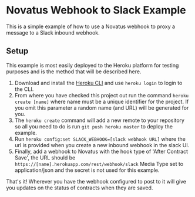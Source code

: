 # Novatus Webhook to Slack Example

This is a simple example of how to use a Novatus webhook to proxy a message to a Slack inbound webhook.

## Setup

This example is most easily deployed to the Heroku platform for testing purposes and is the method that will be described here.

  1. Download and install the [Heroku CLI](https://devcenter.heroku.com/articles/heroku-cli) and use `heroku login` to login to the CLI.
  2. From where you have checked this project out run the command `heroku create [name]` where name must be a unique identifier for the project.  If you omit this parameter a random name (and URL) will be generated for you.
  3. The `heroku create` command will add a new remote to your repository so all you need to do is run `git push heroku master` to deploy the example.
  4. Run `heroku config:set SLACK_WEBHOOK=[slack webhook URL]` where the url is provided when you create a new inbound webhook in the slack UI.
  5. Finally, add a webhook to Novatus with the hook type of 'After Contract Save', the URL should be `https://[name].herokuapp.com/rest/webhook/slack` Media Type set to application/json and the secret is not used for this example.
  
That's it!  Wherever you have the webhook configured to post to it will give you updates on the status of contracts when they are saved.